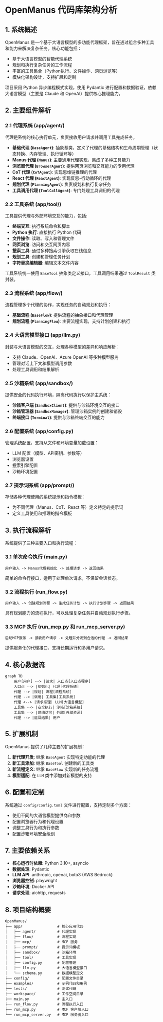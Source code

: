 # OpenManus 代码库架构分析

## 1. 系统概述

OpenManus 是一个基于大语言模型的多功能代理框架，旨在通过组合多种工具和能力来解决复杂任务。核心功能包括：

- 基于大语言模型的智能代理系统
- 规划和执行复杂任务的工作流程
- 丰富的工具集合（Python执行、文件操作、网页浏览等）
- 模块化架构设计，支持扩展和定制

项目采用 Python 异步编程模式实现，使用 Pydantic 进行配置和数据验证，依赖大语言模型（主要是 Claude 和 OpenAI）提供核心推理能力。

## 2. 主要组件解析

### 2.1 代理系统 (app/agent/)

代理是系统的核心执行单元，负责接收用户请求并调用工具完成任务。

- **基础代理 (`BaseAgent`)**: 抽象基类，定义了代理的基础结构和生命周期管理（状态转换、内存管理、执行循环等）
- **Manus 代理 (`Manus`)**: 主要通用代理实现，集成了多种工具能力
- **浏览器代理 (`BrowserAgent`)**: 提供网页浏览和交互能力的专用代理
- **CoT 代理 (`CoTAgent`)**: 实现思维链推理的代理
- **React 代理 (`ReactAgent`)**: 实现反思-行动循环的代理
- **规划代理 (`PlanningAgent`)**: 负责规划和执行复杂任务
- **工具调用代理 (`ToolCallAgent`)**: 专门处理工具调用的代理

### 2.2 工具系统 (app/tool/)

工具提供代理与外部环境交互的能力，包括:

- **终端交互**: 执行系统命令和脚本
- **Python 执行**: 直接执行 Python 代码
- **文件操作**: 读取、写入和管理文件
- **网页浏览**: 访问和交互网页内容
- **搜索工具**: 通过多种搜索引擎获取在线信息
- **规划工具**: 创建和管理任务计划
- **字符替换编辑器**: 编辑文本文件内容

工具系统统一使用 `BaseTool` 抽象类定义接口，工具调用结果通过 `ToolResult` 类封装。

### 2.3 流程系统 (app/flow/)

流程管理多个代理的协作，实现任务的自动规划和执行：

- **基础流程 (`BaseFlow`)**: 提供流程的抽象接口和代理管理
- **规划流程 (`PlanningFlow`)**: 主要流程实现，支持计划创建和执行

### 2.4 大语言模型接口 (app/llm.py)

封装与大语言模型的交互，处理各种模型的差异和响应解析：

- 支持 Claude、OpenAI、Azure OpenAI 等多种模型服务
- 管理对话上下文和模型调用参数
- 处理工具调用和结果解析

### 2.5 沙箱系统 (app/sandbox/)

提供安全的代码执行环境，隔离代码执行以保护主系统：

- **沙箱客户端 (`SandboxClient`)**: 提供与沙箱环境交互的接口
- **沙箱管理器 (`SandboxManager`)**: 管理沙箱实例的创建和销毁
- **终端接口 (`Terminal`)**: 提供与沙箱终端交互的能力

### 2.6 配置系统 (app/config.py)

管理系统配置，支持从文件和环境变量加载设置：

- LLM 配置（模型、API密钥、参数等）
- 浏览器设置
- 搜索引擎配置
- 沙箱环境配置

### 2.7 提示词系统 (app/prompt/)

存储各种代理使用的系统提示和指令模板：

- 为不同代理（Manus、CoT、React 等）定义特定的提示词
- 定义工具使用和推理的指令模板

## 3. 执行流程解析

系统提供了三种主要入口和执行流程：

### 3.1 单次命令执行 (main.py)

```
用户输入 -> Manus代理初始化 -> 处理请求 -> 返回结果
```

简单的命令行接口，适用于处理单次请求，不保留会话状态。

### 3.2 流程执行 (run_flow.py)

```
用户输入 -> 创建规划流程 -> 生成任务计划 -> 执行计划步骤 -> 返回结果
```

具有规划能力的流程执行，可以处理复杂任务并自动规划执行步骤。

### 3.3 MCP 执行 (run_mcp.py 和 run_mcp_server.py)

```
启动MCP服务 -> 接收用户请求 -> 处理并分发到合适的代理 -> 返回结果
```

提供服务化的代理接口，支持长期运行和多用户请求。

## 4. 核心数据流

```mermaid
graph TD
    用户[用户] --> |请求| 入口点[入口点程序]
    入口点 --> |初始化| 代理[代理系统]
    代理 --> |规划| 流程[流程系统]
    代理 --> |调用| 工具集[工具系统]
    代理 <--> |请求推理| LLM[大语言模型]
    工具集 --> |安全执行| 沙箱[沙箱系统]
    工具集 --> |网络访问| 外部[外部资源]
    代理 --> |返回结果| 用户
```

## 5. 扩展机制

OpenManus 提供了几种主要的扩展机制：

1. **新代理开发**: 继承 `BaseAgent` 实现特定功能的代理
2. **新工具添加**: 继承 `BaseTool` 创建新的工具类
3. **新流程定义**: 继承 `BaseFlow` 实现新的任务流程
4. **模型适配**: 在 `LLM` 类中添加对新模型的支持

## 6. 配置和定制

系统通过 `config/config.toml` 文件进行配置，支持定制多个方面：

- 使用不同的大语言模型提供商和参数
- 配置浏览器行为和代理设置
- 调整工具行为和执行参数
- 配置沙箱环境安全级别

## 7. 主要依赖关系

- **核心运行时依赖**: Python 3.10+, asyncio
- **数据处理**: Pydantic
- **LLM API**: anthropic, openai, boto3 (AWS Bedrock)
- **浏览器控制**: playwright
- **沙箱环境**: Docker API
- **请求处理**: aiohttp, requests

## 8. 项目结构概要

```
OpenManus/
├── app/                # 核心应用代码
│   ├── agent/          # 代理实现
│   ├── flow/           # 流程实现
│   ├── mcp/            # MCP 服务
│   ├── prompt/         # 提示词模板
│   ├── sandbox/        # 沙箱环境
│   ├── tool/           # 工具实现
│   ├── config.py       # 配置管理
│   ├── llm.py          # 大语言模型接口
│   └── schema.py       # 数据模型定义
├── config/             # 配置文件目录
├── examples/           # 示例代码和用例
├── tests/              # 测试代码
├── workspace/          # 工作空间目录
├── main.py             # 主入口
├── run_flow.py         # 流程执行入口
├── run_mcp.py          # MCP 客户端入口
└── run_mcp_server.py   # MCP 服务器入口
```
